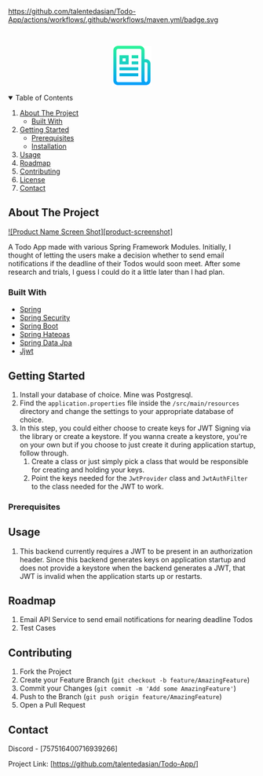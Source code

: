<!--
*** Thanks for checking out the Best-README-Template. If you have a suggestion
*** that would make this better, please fork the repo and create a pull request
*** or simply open an issue with the tag "enhancement".
*** Thanks again! Now go create something AMAZING! :D
-->



<!-- PROJECT SHIELDS -->
<!--
*** I'm using markdown "reference style" links for readability.
*** Reference links are enclosed in brackets [ ] instead of parentheses ( ).
*** See the bottom of this document for the declaration of the reference variables
*** for contributors-url, forks-url, etc. This is an optional, concise syntax you may use.
*** https://www.markdownguide.org/basic-syntax/#reference-style-links
-->

https://github.com/talentedasian/Todo-App/actions/workflows/.github/workflows/maven.yml/badge.svg

<!-- PROJECT LOGO -->
<br />
<p align="center">
  <a href="https://github.com/othneildrew/Best-README-Template">
    <img src="images/logo.png" alt="Logo" width="80" height="80">
  </a>



<!-- TABLE OF CONTENTS -->
<details open="open">
  <summary>Table of Contents</summary>
  <ol>
    <li>
      <a href="#about-the-project">About The Project</a>
      <ul>
        <li><a href="#built-with">Built With</a></li>
      </ul>
    </li>
    <li>
      <a href="#getting-started">Getting Started</a>
      <ul>
        <li><a href="#prerequisites">Prerequisites</a></li>
        <li><a href="#installation">Installation</a></li>
      </ul>
    </li>
    <li><a href="#usage">Usage</a></li>
    <li><a href="#roadmap">Roadmap</a></li>
    <li><a href="#contributing">Contributing</a></li>
    <li><a href="#license">License</a></li>
    <li><a href="#contact">Contact</a></li>
  </ol>
</details>



<!-- ABOUT THE PROJECT -->
## About The Project

[![Product Name Screen Shot][product-screenshot]](https://example.com)

A Todo App made with various Spring Framework Modules. Initially, I thought of letting the users make a decision whether to send email notifications if 
the deadline of their Todos would soon meet. After some research and trials, I guess I could do it a little later than I had plan.

### Built With


* [Spring](https://spring.io/)
* [Spring Security](https://spring.io/projects/spring-security)
* [Spring Boot](https://spring.io/projects/spring-boot)
* [Spring Hateoas](https://spring.io/projects/spring-hateoas)
* [Spring Data Jpa](https://spring.io/projects/spring-data-jpa)
* [Jjwt](https://github.com/jwtk/jjwt)



<!-- GETTING STARTED -->
## Getting Started

1. Install your database of choice. Mine was Postgresql.
2. Find the `application.properties` file inside the `/src/main/resources` directory and change the settings to your appropriate database of choice.
3. In this step, you could either choose to create keys for JWT Signing via the library or create a keystore. If you wanna create a keystore, you're on your own but if you choose to just create it during application startup, follow through.
    1. Create a class or just simply pick a class that would be responsible for creating and holding your keys.
    2. Point the keys needed for the `JwtProvider` class and `JwtAuthFilter` to the class needed for the JWT to work.

### Prerequisites

## Usage
1. This backend currently requires a JWT to be present in an authorization header. Since this backend generates keys on application startup and does not provide a keystore when the backend generates a JWT, that JWT is invalid when the application starts up or restarts.

<!-- ROADMAP -->
## Roadmap

1. Email API Service to send email notifications for nearing deadline Todos
2. Test Cases


<!-- CONTRIBUTING -->
## Contributing


1. Fork the Project
2. Create your Feature Branch (`git checkout -b feature/AmazingFeature`)
3. Commit your Changes (`git commit -m 'Add some AmazingFeature'`)
4. Push to the Branch (`git push origin feature/AmazingFeature`)
5. Open a Pull Request


<!-- CONTACT -->
## Contact

Discord - [757516400716939266]

Project Link: [https://github.com/talentedasian/Todo-App/]
